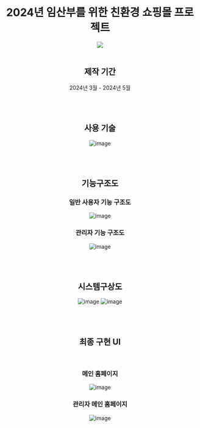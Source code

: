 <div align="center">  

# 2024년 임산부를 위한 친환경 쇼핑몰 프로젝트
[<img src="https://img.shields.io/badge/BELLEAF 홈페이지-83B81A?style=for-the-badge&logoColor=white"/>](http://ec2-13-209-174-125.ap-northeast-2.compute.amazonaws.com:8080)
<br/><br/>
  
## 제작 기간
2024년 3월 - 2024년 5월
<br/><br/><br/><br/>

## 사용 기술
![image](https://github.com/HwangWooJin1028/2023-capstone-shppingmall/assets/95200625/12170397-903e-43fa-b06c-142852f9fb7b)
<br/><br/><br/><br/>

## 기능구조도
### 일반 사용자 기능 구조도
![image](https://github.com/HwangWooJin1028/2023-capstone-shppingmall/assets/95200625/f09ae7f9-52a3-428d-933b-2430d134390e)
### 관리자 기능 구조도
![image](https://github.com/HwangWooJin1028/2023-capstone-shppingmall/assets/95200625/274b3a12-e090-4eec-8407-6c37d3b0e8eb)
<br/><br/><br/><br/>

## 시스템구상도
![image](https://github.com/HwangWooJin1028/2023-capstone-shppingmall/assets/95200625/75b82dc1-3839-4894-ac64-90ceb05c1b34)
![image](https://github.com/HwangWooJin1028/2023-capstone-shppingmall/assets/95200625/1a6ab4c2-7f89-4b78-b6bc-3745d70cc419)
<br/><br/><br/><br/>

## 최종 구현 UI
<br/>

### 메인 홈페이지
![image](https://github.com/HwangWooJin1028/2023-capstone-shppingmall/assets/95200625/434f29c0-4d82-4846-b8fa-f13d53459336)
<br/>

### 관리자 메인 홈페이지
![image](https://github.com/HwangWooJin1028/2023-capstone-shppingmall/assets/95200625/2d614887-bc4f-4699-ad45-d62a156f6e6a)
<br/>


<br/><br/><br/><br/>
</div>
